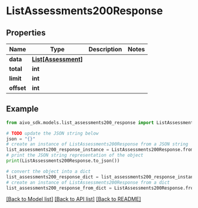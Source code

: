 # ListAssessments200Response

## Properties

Name | Type | Description | Notes
------------ | ------------- | ------------- | -------------
**data** | [**List[Assessment]**](Assessment.md) |  |
**total** | **int** |  |
**limit** | **int** |  |
**offset** | **int** |  |

## Example

```python
from aivo_sdk.models.list_assessments200_response import ListAssessments200Response

# TODO update the JSON string below
json = "{}"
# create an instance of ListAssessments200Response from a JSON string
list_assessments200_response_instance = ListAssessments200Response.from_json(json)
# print the JSON string representation of the object
print(ListAssessments200Response.to_json())

# convert the object into a dict
list_assessments200_response_dict = list_assessments200_response_instance.to_dict()
# create an instance of ListAssessments200Response from a dict
list_assessments200_response_from_dict = ListAssessments200Response.from_dict(list_assessments200_response_dict)
```

[[Back to Model list]](../README.md#documentation-for-models) [[Back to API list]](../README.md#documentation-for-api-endpoints) [[Back to README]](../README.md)
